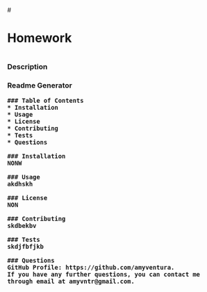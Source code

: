 #<h1>Homework<h1>
    <h3>Description<h3>
    Readme Generator

    ### Table of Contents
    * Installation
    * Usage
    * License
    * Contributing
    * Tests
    * Questions
    
    ### Installation
    NONW

    ### Usage
    akdhskh

    ### License
    NON

    ### Contributing
    skdbekbv

    ### Tests
    skdjfbfjkb

    ### Questions
    GitHub Profile: https://github.com/amyventura.
    If you have any further questions, you can contact me through email at amyvntr@gmail.com.
    
    
    
    